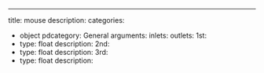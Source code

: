 ---
title: mouse
description:
categories:
 - object
pdcategory: General
arguments:
inlets:
outlets:
  1st:
  - type: float
    description:
  2nd:
  - type: float
    description:
  3rd:
  - type: float
    description:
